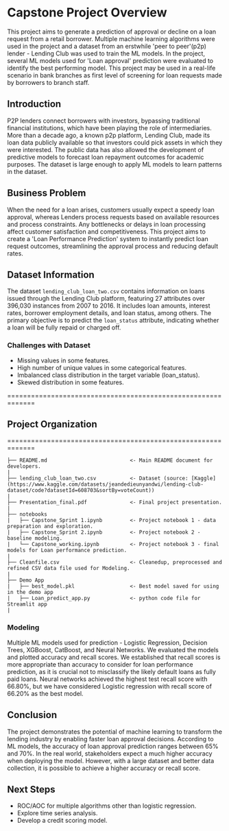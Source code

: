 # Capstone Project Overview
This project aims to generate a prediction of approval or decline on a loan request from a retail borrower. Multiple machine learning algorithms were used in the project and a dataset from an erstwhile 'peer to peer'(p2p) lender - Lending Club was used to train the ML models. In the project, several ML models used for 'Loan approval' prediction were evaluated to identify the best performing model. This project may be used in a real-life scenario in bank branches as first level of screening for loan requests made by borrowers to branch staff.

## Introduction
P2P lenders connect borrowers with investors, bypassing traditional financial institutions, which have been playing the role of intermediaries. More than a decade ago, a known p2p platform, Lending Club, made its loan data publicly available so that investors could pick assets in which they were interested. The public data has also allowed the development of predictive models to forecast loan repayment outcomes for academic purposes. The dataset is large enough to apply ML models to learn patterns in the dataset.

## Business Problem
When the need for a loan arises, customers usually expect a speedy loan approval, whereas Lenders process requests based on available resources and process constraints. Any bottlenecks or delays in loan processing affect customer satisfaction and competitiveness. This project aims to create a 'Loan Performance Prediction' system to instantly predict loan request outcomes, streamlining the approval process and reducing default rates.

## Dataset Information
The dataset `lending_club_loan_two.csv` contains information on loans issued through the Lending Club platform, featuring 27 attributes over 396,030 instances from 2007 to 2016. It includes loan amounts, interest rates, borrower employment details, and loan status, among others. The primary objective is to predict the `loan_status` attribute, indicating whether a loan will be fully repaid or charged off. 

### Challenges with Dataset
* Missing values in some features.
* High number of unique values in some categorical features.
* Imbalanced class distribution in the target variable (loan_status).
* Skewed distribution in some features.


=============================================================
## Project Organization
=============================================================

    ├── README.md                           <- Main README document for developers.
    |
    ├── lending_club_loan_two.csv           <- Dataset (source: [Kaggle](https://www.kaggle.com/datasets/jeandedieunyandwi/lending-club-dataset/code?datasetId=608703&sortBy=voteCount))
    |
    ├── Presentation_final.pdf              <- Final project presentation.
    |
    ├── notebooks
    |   ├── Capstone_Sprint 1.ipynb         <- Project notebook 1 - data preparation and exploration.
    |   ├── Capstone_Sprint 2.ipynb         <- Project notebook 2 - baseline modeling.
    |   └── Capstone_working.ipynb          <- Project notebook 3 - final models for Loan performance prediction.
    |
    ├── Cleanfile.csv                       <- Cleanedup, preprocessed and refined CSV data file used for Modeling.
    |
    ├── Demo App
    |   ├── best_model.pkl                  <- Best model saved for using in the demo app
    |   ├── Loan_predict_app.py             <- python code file for Streamlit app
    |


### Modeling
Multiple ML models used for prediction - Logistic Regression, Decision Trees, XGBoost, CatBoost, and Neural Networks. We evaluated the models and plotted accuracy and recall scores. We established that recall scores is more appropriate than accuracy to consider for loan performance prediction, as it is crucial not to misclassify the likely default loans as fully paid loans. Neural networks achieved the highest test recall score with 66.80%, but we have considered Logistic regression with recall score of 66.20% as the best model.

## Conclusion
The project demonstrates the potential of machine learning to transform the lending industry by enabling faster loan approval decisions. According to ML models, the accuracy of loan approval prediction ranges between 65% and 70%. In the real world, stakeholders expect a much higher accuracy when deploying the model. However, with a large dataset and better data collection, it is possible to achieve a higher accuracy or recall score.

## Next Steps
* ROC/AOC for multiple algorithms other than logistic regression.
* Explore time series analysis.
* Develop a credit scoring model.




